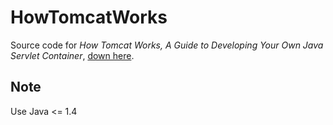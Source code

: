# HowTomcatWorks

Source code for *How Tomcat Works, A Guide to Developing Your Own Java Servlet Container*, [down here](https://brainysoftware.com/download;jsessionid=FC4D1791BD0CE2682ECB23DD7EF7750F;jsessionid=FC4D1791BD0CE2682ECB23DD7EF7750F).

## Note
Use Java <= 1.4